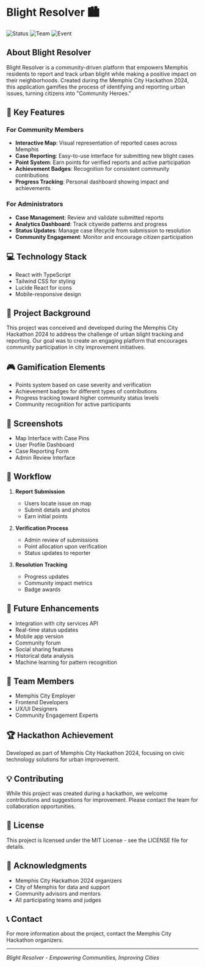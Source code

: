 # Blight Resolver 🏙️ 

![Status](https://img.shields.io/badge/status-hackathon_project-blue)
![Team](https://img.shields.io/badge/team-memphis_hackers-orange)
![Event](https://img.shields.io/badge/event-Memphis_City_Hackathon_2024-green)

## About Blight Resolver
Blight Resolver is a community-driven platform that empowers Memphis residents to report and track urban blight while making a positive impact on their neighborhoods. Created during the Memphis City Hackathon 2024, this application gamifies the process of identifying and reporting urban issues, turning citizens into "Community Heroes."

## 🌟 Key Features

### For Community Members
- **Interactive Map**: Visual representation of reported cases across Memphis
- **Case Reporting**: Easy-to-use interface for submitting new blight cases
- **Point System**: Earn points for verified reports and active participation
- **Achievement Badges**: Recognition for consistent community contributions
- **Progress Tracking**: Personal dashboard showing impact and achievements

### For Administrators
- **Case Management**: Review and validate submitted reports
- **Analytics Dashboard**: Track citywide patterns and progress
- **Status Updates**: Manage case lifecycle from submission to resolution
- **Community Engagement**: Monitor and encourage citizen participation

## 💻 Technology Stack
- React with TypeScript
- Tailwind CSS for styling
- Lucide React for icons
- Mobile-responsive design

## 🌆 Project Background
This project was conceived and developed during the Memphis City Hackathon 2024 to address the challenge of urban blight tracking and reporting. Our goal was to create an engaging platform that encourages community participation in city improvement initiatives.

## 🎮 Gamification Elements
- Points system based on case severity and verification
- Achievement badges for different types of contributions
- Progress tracking toward higher community status levels
- Community recognition for active participants

## 📱 Screenshots
- Map Interface with Case Pins
- User Profile Dashboard
- Case Reporting Form
- Admin Review Interface

## 🔄 Workflow
1. **Report Submission**
   - Users locate issue on map
   - Submit details and photos
   - Earn initial points

2. **Verification Process**
   - Admin review of submissions
   - Point allocation upon verification
   - Status updates to reporter

3. **Resolution Tracking**
   - Progress updates
   - Community impact metrics
   - Badge awards

## 🚀 Future Enhancements
- Integration with city services API
- Real-time status updates
- Mobile app version
- Community forum
- Social sharing features
- Historical data analysis
- Machine learning for pattern recognition

## 👥 Team Members
- Memphis City Employer
- Frontend Developers
- UX/UI Designers
- Community Engagement Experts

## 🏆 Hackathon Achievement
Developed as part of Memphis City Hackathon 2024, focusing on civic technology solutions for urban improvement.

## 💡 Contributing
While this project was created during a hackathon, we welcome contributions and suggestions for improvement. Please contact the team for collaboration opportunities.

## 📄 License
This project is licensed under the MIT License - see the LICENSE file for details.

## 🙏 Acknowledgments
- Memphis City Hackathon 2024 organizers
- City of Memphis for data and support
- Community advisors and mentors
- All participating teams and judges

## 📞 Contact
For more information about the project, contact the Memphis City Hackathon organizers.

---
*Blight Resolver - Empowering Communities, Improving Cities*